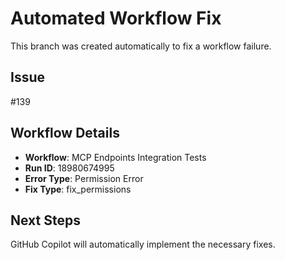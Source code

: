 # Automated Workflow Fix

This branch was created automatically to fix a workflow failure.

## Issue

#139

## Workflow Details

- **Workflow**: MCP Endpoints Integration Tests
- **Run ID**: 18980674995
- **Error Type**: Permission Error
- **Fix Type**: fix_permissions

## Next Steps

GitHub Copilot will automatically implement the necessary fixes.
